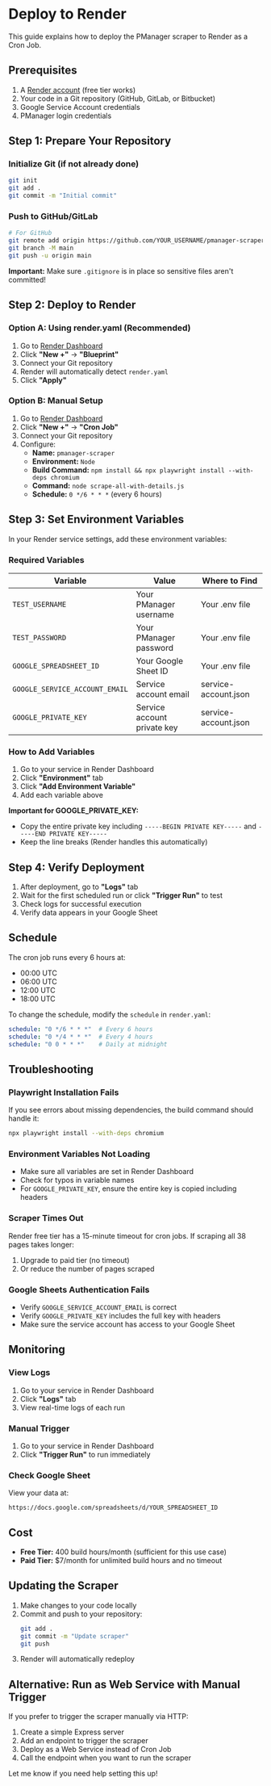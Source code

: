# Deploy to Render

This guide explains how to deploy the PManager scraper to Render as a Cron Job.

## Prerequisites

1. A [Render account](https://render.com) (free tier works)
2. Your code in a Git repository (GitHub, GitLab, or Bitbucket)
3. Google Service Account credentials
4. PManager login credentials

## Step 1: Prepare Your Repository

### Initialize Git (if not already done)
```bash
git init
git add .
git commit -m "Initial commit"
```

### Push to GitHub/GitLab
```bash
# For GitHub
git remote add origin https://github.com/YOUR_USERNAME/pmanager-scraper.git
git branch -M main
git push -u origin main
```

**Important:** Make sure `.gitignore` is in place so sensitive files aren't committed!

## Step 2: Deploy to Render

### Option A: Using render.yaml (Recommended)

1. Go to [Render Dashboard](https://dashboard.render.com)
2. Click **"New +"** → **"Blueprint"**
3. Connect your Git repository
4. Render will automatically detect `render.yaml`
5. Click **"Apply"**

### Option B: Manual Setup

1. Go to [Render Dashboard](https://dashboard.render.com)
2. Click **"New +"** → **"Cron Job"**
3. Connect your Git repository
4. Configure:
   - **Name:** `pmanager-scraper`
   - **Environment:** `Node`
   - **Build Command:** `npm install && npx playwright install --with-deps chromium`
   - **Command:** `node scrape-all-with-details.js`
   - **Schedule:** `0 */6 * * *` (every 6 hours)

## Step 3: Set Environment Variables

In your Render service settings, add these environment variables:

### Required Variables

| Variable | Value | Where to Find |
|----------|-------|---------------|
| `TEST_USERNAME` | Your PManager username | Your .env file |
| `TEST_PASSWORD` | Your PManager password | Your .env file |
| `GOOGLE_SPREADSHEET_ID` | Your Google Sheet ID | Your .env file |
| `GOOGLE_SERVICE_ACCOUNT_EMAIL` | Service account email | service-account.json |
| `GOOGLE_PRIVATE_KEY` | Service account private key | service-account.json |

### How to Add Variables

1. Go to your service in Render Dashboard
2. Click **"Environment"** tab
3. Click **"Add Environment Variable"**
4. Add each variable above

**Important for GOOGLE_PRIVATE_KEY:**
- Copy the entire private key including `-----BEGIN PRIVATE KEY-----` and `-----END PRIVATE KEY-----`
- Keep the line breaks (Render handles this automatically)

## Step 4: Verify Deployment

1. After deployment, go to **"Logs"** tab
2. Wait for the first scheduled run or click **"Trigger Run"** to test
3. Check logs for successful execution
4. Verify data appears in your Google Sheet

## Schedule

The cron job runs every 6 hours at:
- 00:00 UTC
- 06:00 UTC
- 12:00 UTC
- 18:00 UTC

To change the schedule, modify the `schedule` in `render.yaml`:
```yaml
schedule: "0 */6 * * *"  # Every 6 hours
schedule: "0 */4 * * *"  # Every 4 hours
schedule: "0 0 * * *"    # Daily at midnight
```

## Troubleshooting

### Playwright Installation Fails
If you see errors about missing dependencies, the build command should handle it:
```bash
npx playwright install --with-deps chromium
```

### Environment Variables Not Loading
- Make sure all variables are set in Render Dashboard
- Check for typos in variable names
- For `GOOGLE_PRIVATE_KEY`, ensure the entire key is copied including headers

### Scraper Times Out
Render free tier has a 15-minute timeout for cron jobs. If scraping all 38 pages takes longer:
1. Upgrade to paid tier (no timeout)
2. Or reduce the number of pages scraped

### Google Sheets Authentication Fails
- Verify `GOOGLE_SERVICE_ACCOUNT_EMAIL` is correct
- Verify `GOOGLE_PRIVATE_KEY` includes the full key with headers
- Make sure the service account has access to your Google Sheet

## Monitoring

### View Logs
1. Go to your service in Render Dashboard
2. Click **"Logs"** tab
3. View real-time logs of each run

### Manual Trigger
1. Go to your service in Render Dashboard
2. Click **"Trigger Run"** to run immediately

### Check Google Sheet
View your data at:
```
https://docs.google.com/spreadsheets/d/YOUR_SPREADSHEET_ID
```

## Cost

- **Free Tier:** 400 build hours/month (sufficient for this use case)
- **Paid Tier:** $7/month for unlimited build hours and no timeout

## Updating the Scraper

1. Make changes to your code locally
2. Commit and push to your repository:
   ```bash
   git add .
   git commit -m "Update scraper"
   git push
   ```
3. Render will automatically redeploy

## Alternative: Run as Web Service with Manual Trigger

If you prefer to trigger the scraper manually via HTTP:

1. Create a simple Express server
2. Add an endpoint to trigger the scraper
3. Deploy as a Web Service instead of Cron Job
4. Call the endpoint when you want to run the scraper

Let me know if you need help setting this up!

